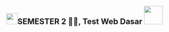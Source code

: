 <h2 align="center"><img src="https://emojis.slackmojis.com/emojis/images/1531849430/4246/blob-sunglasses.gif?1531849430" width="30"/>SEMESTER 2 🐱‍💻, Test Web Dasar <img src="https://media.giphy.com/media/12oufCB0MyZ1Go/giphy.gif" width="50"></h2>